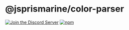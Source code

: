 # @jsprismarine/color-parser

[![Join the Discord Server](https://img.shields.io/discord/704967868885762108?color=%237289DA&label=Discord)](https://discord.gg/6w8JWhy)
[![npm](https://img.shields.io/npm/dt/@jsprismarine/color-parser)](https://www.npmjs.com/package/@jsprismarine/color-parser)
